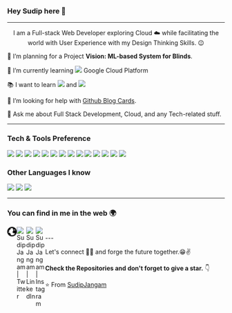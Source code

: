 ### Hey Sudip here 👋

---

<p align="center"

I am a Full-stack Web Developer exploring Cloud :cloud: while facilitating the world with User Experience with my Design Thinking Skills. :wink:
 
 🔭 I’m planning for a Project **Vision: ML-based System for Blinds**.
 
 🌱 I’m currently learning <img src="http://img.shields.io/badge/-4285F4?style=flat&logo=google%20cloud&logoColor=white"> Google Cloud Platform
 
 :books: I want to learn <img src="https://shields.io/badge/react-black?logo=react&style=for-the-badge"/> and <img src="https://img.shields.io/badge/-Angular-DD0031?style=flat-square&logo=angular&logoColor=white"/>
 
 🤔 I’m looking for help with [Github Blog Cards](https://github.com/Souravdey777/Github-Cards-External-Blogs).
 
 💬 Ask me about Full Stack Development, Cloud, and any Tech-related stuff.


---


### Tech & Tools Preference

<img src = "https://img.shields.io/badge/-HTML5-E34F26?style=flat&logo=html5&logoColor=white"> <img src = "https://img.shields.io/badge/-CSS3-1572B6?style=flat&logo=css3&logoColor=white">
<img src="https://img.shields.io/badge/-Bootstrap-563D7C?style=flat&logo=bootstrap&logoColor=white">
<img src="https://img.shields.io/badge/-JavaScript-eed718?style=flat&logo=javascript&logoColor=ffffff">
<img src="https://img.shields.io/badge/-React-000000?style=flat&logo=react&logoColor=00c8ff">
<img src="https://img.shields.io/badge/-Angular-DD0031?style=flat-square&logo=angular&logoColor=white"/>
<img src="https://shields.io/badge/MySQL-lightgrey?logo=mysql&style=plastic&logoColor=white&labelColor=blue">
<img src="https://img.shields.io/badge/-Node.js-3C873A?style=flat&logo=Node.js&logoColor=white">
<img src="https://img.shields.io/badge/-Firebase-FFA611?style=flat&logo=firebase&logoColor=FFFFFF">
<img src="http://img.shields.io/badge/-Google%20Cloud%20Platform-4285F4?style=flat&logo=google%20cloud&logoColor=white">
<img src="https://img.shields.io/badge/-Progressive Web Apps-5A0FC8?style=flat">
<img src="http://img.shields.io/badge/-Git-F1502F?style=flat&logo=git&logoColor=FFFFFF">
<img src="http://img.shields.io/badge/-Github-000000?style=flat&logo=github&logoColor=FFFFFF">
<img src="http://img.shields.io/badge/-VS%20Code-007ACC?style=flat&logo=visual%20studio%20code&logoColor=white">

### Other Languages I know
<img src="http://img.shields.io/badge/-Java-F89820?style=flat&logo=java&logoColor=white"> <img src="https://img.shields.io/badge/-C%20&%20C++-659ad2?style=flat&logo=c%2B%2B&logoColor=ffffff"> <img src="https://img.shields.io/badge/-Python-black?style=flat&logo=python&logoColor=white"> 

---


### You can find in me in the web 🌍
[<img align="left" alt="SudipJangam" width="22px" src="https://raw.githubusercontent.com/iconic/open-iconic/master/svg/globe.svg" />][website]
[<img align="left" alt="SudipJangam | Twitter" width="22px" src="https://cdn.jsdelivr.net/npm/simple-icons@v3/icons/twitter.svg" />][twitter]
[<img align="left" alt="SudipJangam | LinkedIn" width="22px" src="https://cdn.jsdelivr.net/npm/simple-icons@v3/icons/linkedin.svg" />][linkedin]
[<img align="left" alt="SudipJangam | Instagram" width="22px" src="https://cdn.jsdelivr.net/npm/simple-icons@v3/icons/instagram.svg" />][instagram]

<br/>
---

Let's connect 👨‍💻 and forge the future together.😁✌

**Check the Repositories and don't forget to give a star.** 👇

:star: From [SudipJangam](https://github.com/sudipjangam)

[website]: https://portfolio-eight-tau-43.vercel.app/
[twitter]: https://x.com/jangamsudip58
[youtube]: https://youtube.com/
[instagram]: https://www.instagram.com/ordinary_boy.58/
[linkedin]: https://www.linkedin.com/in/sudipjangam/

